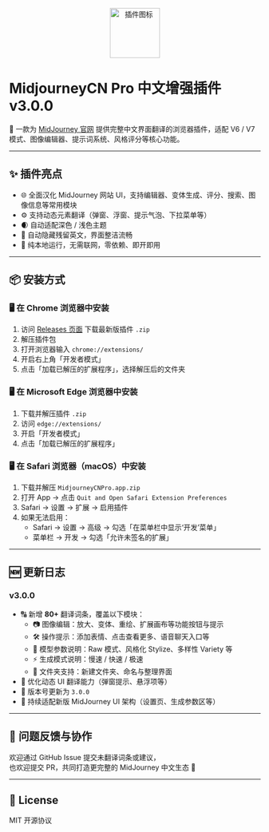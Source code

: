 <p align="center">
  <img src="https://github.com/cwser/midjourney-cn-pro/icon/icon.svg?raw=true" width="100" alt="插件图标">
</p>

# MidjourneyCN Pro 中文增强插件 v3.0.0

📌 一款为 [MidJourney 官网](https://www.midjourney.com/) 提供完整中文界面翻译的浏览器插件，适配 V6 / V7 模式、图像编辑器、提示词系统、风格评分等核心功能。

---

## ✨ 插件亮点

- 🌐 全面汉化 MidJourney 网站 UI，支持编辑器、变体生成、评分、搜索、图像信息等常用模块
- ⚙️ 支持动态元素翻译（弹窗、浮窗、提示气泡、下拉菜单等）
- 🌒 自动适配深色 / 浅色主题
- 🧠 自动隐藏残留英文，界面整洁流畅
- 📁 纯本地运行，无需联网，零依赖、即开即用

---

## 📦 安装方式

### 🖥 **在 Chrome 浏览器中安装**

1. 访问 [Releases 页面](https://github.com/cwser/midjourney-cn-pro/releases) 下载最新版插件 `.zip`
2. 解压插件包
3. 打开浏览器输入 `chrome://extensions/`
4. 开启右上角「开发者模式」
5. 点击「加载已解压的扩展程序」，选择解压后的文件夹

### 🖥 **在 Microsoft Edge 浏览器中安装**

1. 下载并解压插件 `.zip`
2. 访问 `edge://extensions/`
3. 开启「开发者模式」
4. 点击「加载已解压的扩展程序」

### 🖥 **在 Safari 浏览器（macOS）中安装**

1. 下载并解压 `MidjourneyCNPro.app.zip`
2. 打开 App → 点击 `Quit and Open Safari Extension Preferences`
3. Safari → 设置 → 扩展 → 启用插件  
4. 如果无法启用：
   - Safari → 设置 → 高级 → 勾选「在菜单栏中显示‘开发’菜单」
   - 菜单栏 → 开发 → 勾选「允许未签名的扩展」

---

## 🆕 更新日志

### v3.0.0

- 🔠 新增 **80+** 翻译词条，覆盖以下模块：
  - 📷 图像编辑：放大、变体、重绘、扩展画布等功能按钮与提示
  - 🛠️ 操作提示：添加表情、点击查看更多、语音聊天入口等
  - 🧩 模型参数说明：Raw 模式、风格化 Stylize、多样性 Variety 等
  - ⚡ 生成模式说明：慢速 / 快速 / 极速
  - 📁 文件夹支持：新建文件夹、命名与整理界面
- 🧼 优化动态 UI 翻译能力（弹窗提示、悬浮项等）
- 🧾 版本号更新为 `3.0.0`
- 🔄 持续适配新版 MidJourney UI 架构（设置页、生成参数区等）

---

## 💬 问题反馈与协作

欢迎通过 GitHub Issue 提交未翻译词条或建议，  
也欢迎提交 PR，共同打造更完整的 MidJourney 中文生态 🌱

---

## 🪪 License

MIT 开源协议
